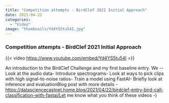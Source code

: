 ```yaml
---
title: "Competition attempts - BirdClef 2021 Initial Approach"
date: 2021-04-22
categories: 
  - "Video"
image: "thumbnails/Yd4YS5tu54I.jpg"
---
```


### Competition attempts - BirdClef 2021 Initial Approach

{{< video https://www.youtube.com/embed/Yd4YS5tu54I >}}

An introduction to the BirdClef Challenge and my first baseline entry. We -- Look at the audio data- Introduce spectrograms- Look at ways to pick clips with high signal-to-noise ratios- Train a model using FastAI- Briefly look at inference and evaluationBlog post with more details - https://datasciencecastnet.home.blog/2021/04/22/birdclef-entry-bird-call-classification-with-fastai/Let me know what you think of these videos  -)
